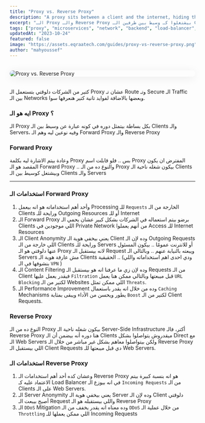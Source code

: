 ```yaml
---
title: "Proxy vs. Reverse Proxy"
description: "A proxy sits between a client and the internet, hiding the client’s identity. A reverse proxy sits in front of servers, handling requests on their behalf for load balancing, caching, or security. This guide explains the differences and when to use each."
excerpt: "الـ Proxy والـ Reverse Proxy بيشتغلوا كـ وسيط بين طرفين الـ Client والـ Server، لكن كل واحد فيهم بيخدم هدف مختلف."
tags: ["proxy", "microservices", "network", "backend", "load-balancer", "distributed-systems", "system-design"]
updatedAt: "2023-10-24"
featured: false
image: "https://assets.eqraatech.com/guides/proxy-vs-reverse-proxy.png"
author: "mahyoussef"
---
```


<img src="https://assets.eqraatech.com/guides/proxy-vs-reverse-proxy.png" alt="Proxy vs. Reverse Proxy" ondragstart="return false;" oncontextmenu="return false;" style="display: block; margin: 2rem auto; border-radius: 1rem; box-shadow: 0 4px 24px 0 rgba(0,0,0,0.08);" />

كتير من الشركات دلوقتي بتستعمل الـ Proxy عشان تـ Route وتـ Secure الـ Traffic بين الـ Networks وبعضها بالاضافة لفوايد تانية كتير هنعرفها سوا.

### ايه هو الـ Proxy ؟

الـ Proxy بكل بساطة بيتمثل دوره في كونه عبارة عن وسيط بين الـ Clients والـ Servers، وفيه نوعين ليه وهم الـ Forward Proxy والـ Reverse Proxy

### Forward Proxy 

وعادة بيتم الاشارة ليه بكلمة Proxy بس .. فلو قابلت اسم Proxy المفترض ان يكون المقصد هو الـ Forward Proxy .. والنوع ده من الـ Proxy بيكون شغله ناحية الـ Clients وبيشتغل كوسيط بين الـ Clients والـ Servers

---

### استخدامات الـ Forward Proxy

1. وأحد أهم استخداماته هو انه بيعمل Processing للـ `Requests` الخارجة من الـ Clients ورايحة للـ Outgoing Resources أو للـ Internet
2. الـ Forward Proxy برضو بيتم استعماله في الشركات بشكل كبير عشان يحمي الـ Clients اللي موجودين في Private Network من أنهم يعملوا Access للـ Internet Resources
3. الـ Client Anonymity يعني بيخفي هوية الـ Client وده لإن الـ Outgoing Requests اللي خارجة من الـ Clients ورايحة للـ Servers أو للانترنت عمومًا .. بيكون المسئول عنها دلوقتي هو الـ Proxy لانه بيستقبل الـ Request ويبعته بالنيابة عنهم .. وبالتالي الـ Servers مش عارفة هوية الـ Clients الحقيقية .. (ودي احدى اهم استخداماته واللي بنشوفها في الـ `VPN` )
4. الـ Content Filtering وده لإن زي ما عرفنا انه هو بيستقبل الـ Requests من الـ Client فيقدر يعمل عليها `Filtration` قبل ميبعتها وبالتالي ممكن هنا يعمل `URL Blocking` لكتير من الـ Websites اللي ممكن تمثل `Threats`.
5. الـ Performance Improvement وده من خلال انه يقدر باستعمال `Caching` Mechanisms يطور ويحسن من الأداء ويبقى بمثابة `Boost` لكتير من الـ Client Requests.

### Reverse Proxy 

النوع ده من الـ Proxy بيكون شغله ناحية الـ Server-Side Infrastructure أكتر، فالـ Reverse Proxy هنا دوره أنه بيضمن أن الـ Clients ميقدروش يتواصلوا بشكل Direct مع الـ Web Servers ولكن بيتواصلوا معاهم بشكل غير مباشر من خلال الـ Reverse Proxy اللي بيستقبل الـ Client Requests دي قبل ميبعتها للـ Web Servers.

### استخدامات الـ Reverse Proxy

1. وعشان كده أحد أهم استخدامات الـ Reverse Proxy هو انه بنسبة كبيرة بيتم الاعتماد عليه كـ Load Balancer في انه بيوزع الـ `Incoming Requests` من الـ Clients على الـ Web Servers.
2. الـ Server Anonymity يعني بيخفي هوية الـ Server وده لإن الـ Client دلوقتي أصبح بيبعت الـ Request واللي بيستقبله هو الـ Reverse Proxy
3. الـ `DDoS` Mitigation وده معناه انه يقدر يخفف من الـ `DDoS` من خلال عملية الـ `Throttling` اللي ممكن يعملها للـ Incoming Requests